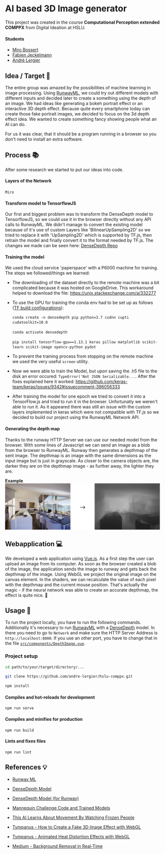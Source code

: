 # AI based 3D Image generator
This project was created in the course **Computational Perception extended COMPPX** from Digital Ideation at HSLU.

#### Students
* [Miro Bossert](https://github.com/mirobossert)
* [Fabien Jeckelmann](https://github.com/fabjeck)
* [André Lergier](https://github.com/andre-lergier)

## Idea / Target :dart:
The entire group was amazed by the possibilities of machine learning in image processing. Using [RunwayML](https://runwayml.com/), we could try out different models with different inputs and decided later to create a something using the depth of an image. We had ideas like generating a bokeh portrait effect or an interactive 3D depth effect.
Because quite every smartphone today can create those fake portrait images, we decided to focus on the 3d depth effect idea. We wanted to create something fancy showing people what an AI can do.

For us it was clear, that it should be a program running in a browser so you don't need to install an extra software.

## Process :books:
After some research we started to put our ideas into code.

#### Layers of the Network
`Miro`

#### Transform model to TensorflowJS
Our first and biggest problem was to transform the DenseDepth model to TensorflowJS, so we could use it in the browser directly without any API calls to RunwayML. We didn't manage to convert the existing model because of it's use of custom Layers like 'BilinearUpSampling2D' so we tried to replace it with 'UpSampling2D' which is supported by TF.js, then retrain the model and finally convert it to the format needed by TF.js. The changes we made can be seen here: [DenseDepth Repo](https://github.com/mirobossert/DenseDepth)

#### Training the model
We used the cloud service 'paperspace' with a P6000 machine for training. The steps we followed/things we learned:
* The downloading of the dataset directly to the remote machine was a bit complicated because it was hosted on GoogleDrive. This workaround helped to download the file: https://unix.stackexchange.com/a/332277
* To use the GPU for training the conda env had to be set up as follows ([TF build configurations](https://www.tensorflow.org/install/source#tested_build_configurations)):

  ```shell
  conda create -n densedepth pip python=3.7 cudnn cupti cudatoolkit=10.0

  conda activate densedepth

  pip install tensorflow-gpu==1.13.1 keras pillow matplotlib scikit-learn scikit-image opencv-python pydot
  ```

* To prevent the training process from stopping on the remote machine we used the very useful `screen` utility.
* Now we were able to train the Model, but upon saving the .h5 file to the disk an error occured: `TypeError('Not JSON Serializable...`. After the fixes explained here it worked: https://github.com/keras-team/keras/issues/9342#issuecomment-396056333
* After training the model for one epoch we tried to convert it into a TensorFlow.js and tried to run it in the browser. Unfortunatly we weren't able to run it. As it appeared there was still an issue with the custom layers implemented in keras which were not compatible with TF.js so we decided to build our project using the RunwayML Network API.

#### Generating the depth map
Thanks to the runway HTTP Server we can use our needed model from the browser.
With some lines of Javascript we can send an image as a blob from the browser to RunwayML. Runway then generates a depthmap of the sent image. The depthmap is an image with the same dimensions as the input image but is just in grayscale. As closer to the camera objects are, the darker they are on the depthmap image - as further away, the lighter they are.

**Example**
![Example Image Depthmap](./doc/depthmap-example.png)

## Webapplication :computer:
We developed a web application using [Vue.js](https://vuejs.org/).
As a first step the user can upload an image from its computer. As soon as the browser created a blob of the image, the application sends the image to runway and gets back the depthmap of the image.
Using WebGL we project the original image on the canvas element. In the shaders, we can recalculate the value of each pixel with the depthmap and the current mouse position. That's actually the magic - if the neural network was able to create an accurate depthmap, the effect is quite nice. :tada:

## Usage :electric_plug:
To run the project locally, you have to run the following commands.
Additionally it's necessary to run [RunwayML](https://runwayml.com/) with a [DenseDepth](https://github.com/agermanidis/DenseDepth) model. In there you need to go to `Network` and make sure the HTTP Server Address is `http://localhost:8000`. If you use an other port, you have to change that in the file [`src/components/DepthImage.vue`](src/components/DepthImage.vue).

### Project setup
```sh
cd path/to/your/target/directory/...
```
```sh
git clone https://github.com/andre-lergier/hslu-comppx.git
```
```sh
npm install
```

#### Compiles and hot-reloads for development
```
npm run serve
```

#### Compiles and minifies for production
```
npm run build
```

#### Lints and fixes files
```
npm run lint
```

## References :bulb:
* [Runway ML](https://runwayml.com/)
* [DenseDepth Model](https://github.com/ialhashim/DenseDepth)
* [DenseDepth Model (for Runway)](https://github.com/agermanidis/DenseDepth)

* [Mannequin Challenge Code and Trained Models](https://github.com/google/mannequinchallenge)
* [This AI Learns About Movement By Watching Frozen People](https://www.youtube.com/watch?v=prMk6Znm4Bc)
* [Tympanus - How to Create a Fake 3D Image Effect with WebGL](https://tympanus.net/codrops/2019/02/20/how-to-create-a-fake-3d-image-effect-with-webgl/)
* [Tympanus - Animated Heat Distortion Effects with WebGL](https://tympanus.net/codrops/2016/05/03/animated-heat-distortion-effects-webgl/)
* [Medium - Background Removal in Real-Time](https://medium.com/@jmlbeaujour/real-time-matting-of-webcam-video-on-the-browser-part-1-2c71a330ed08#7a95)
